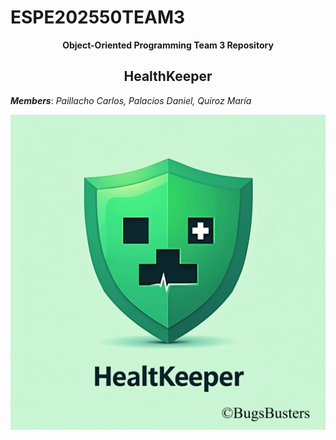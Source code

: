 # ESPE202550TEAM3
 <!--ESPE2504-OOPSW23217 ESPE OOP course - DCCO for Software Engineering students of the 2025-51 semester.-->

<div align="center">
  <strong>Object-Oriented Programming Team 3 Repository</strong>
  <h2><strong>HealthKeeper</strong></h2>
 
</div>

***Members***: *Paillacho Carlos, Palacios Daniel, Quiroz María*

![image alt](https://github.com/Carlitos555666/ESPE202550TEAM3/blob/main/07Other/Mockup1.png)


